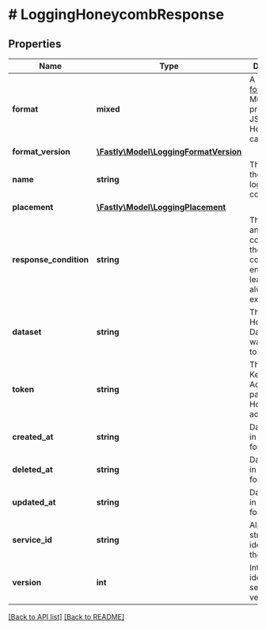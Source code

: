 # # LoggingHoneycombResponse

## Properties

Name | Type | Description | Notes
------------ | ------------- | ------------- | -------------
**format** | **mixed** | A Fastly [log format string](https://docs.fastly.com/en/guides/custom-log-formats). Must produce valid JSON that Honeycomb can ingest. | [optional]
**format_version** | [**\Fastly\Model\LoggingFormatVersion**](LoggingFormatVersion.md) |  | [optional]
**name** | **string** | The name for the real-time logging configuration. | [optional]
**placement** | [**\Fastly\Model\LoggingPlacement**](LoggingPlacement.md) |  | [optional]
**response_condition** | **string** | The name of an existing condition in the configured endpoint, or leave blank to always execute. | [optional]
**dataset** | **string** | The Honeycomb Dataset you want to log to. | [optional]
**token** | **string** | The Write Key from the Account page of your Honeycomb account. | [optional]
**created_at** | **string** | Date and time in ISO 8601 format. | [optional] [readonly]
**deleted_at** | **string** | Date and time in ISO 8601 format. | [optional] [readonly]
**updated_at** | **string** | Date and time in ISO 8601 format. | [optional] [readonly]
**service_id** | **string** | Alphanumeric string identifying the service. | [optional] [readonly]
**version** | **int** | Integer identifying a service version. | [optional] [readonly]

[[Back to API list]](../../README.md#endpoints) [[Back to README]](../../README.md)
